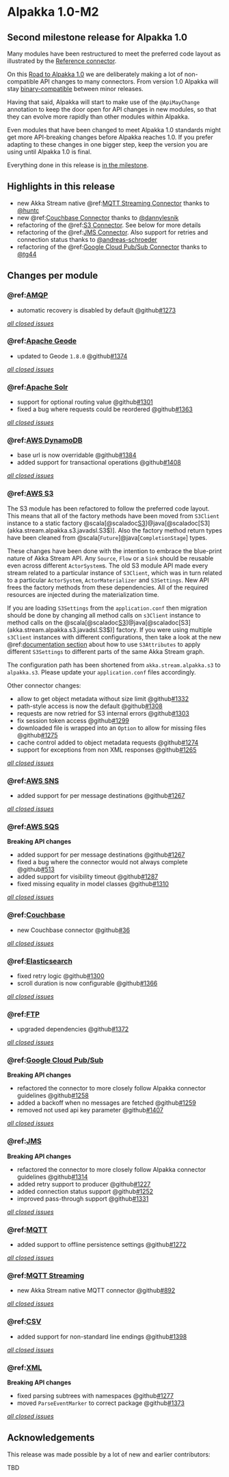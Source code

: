 # Alpakka 1.0-M2

## Second milestone release for Alpakka 1.0

Many modules have been restructured to meet the preferred code layout as illustrated by the [Reference connector](https://doc.akka.io/docs/alpakka/current/reference.html).

On this [Road to Alpakka 1.0](https://akka.io/blog/news/2018/08/30/alpakka-towards-1.0) we are deliberately making a lot of non-compatible API changes to many connectors. From version 1.0 Alpakka will stay [binary-compatible](https://doc.akka.io/docs/akka/current/common/binary-compatibility-rules.html#binary-compatibility-rules) between minor releases.

Having that said, Alpakka will start to make use of the `@ApiMayChange` annotation to keep the door open for API changes in new modules, so that they can evolve more rapidly than other modules within Alpakka.

Even modules that have been changed to meet Alpakka 1.0 standards might get more API-breaking changes before Alpakka reaches 1.0. If you prefer adapting to these changes in one bigger step, keep the version you are using until Alpakka 1.0 is final.

Everything done in this release is [in the milestone](https://github.com/akka/alpakka/issues?q=milestone%3A1.0-M2).

## Highlights in this release

* new Akka Stream native @ref:[MQTT Streaming Connector](../mqtt-streaming.md) thanks to [@huntc](https://github.com/huntc)
* new @ref:[Couchbase Connector](../couchbase.md) thanks to [@dannylesnik](https://github.com/dannylesnik)
* refactoring of the @ref:[S3 Connector](../s3.md). See below for more details
* refactoring of the @ref:[JMS Connector](../s3.md).
  Also support for retries and connection status thanks to [@andreas-schroeder](https://github.com/andreas-schroeder)
* refactoring of the @ref:[Google Cloud Pub/Sub Connector](../google-cloud-pub-sub.md) thanks to [@tg44](https://github.com/tg44)


## Changes per module

### @ref:[AMQP](../amqp.md)

* automatic recovery is disabled by default @github[#1273](#1273)

[*all closed issues*](https://github.com/akka/alpakka/issues?q=is%3Aclosed+milestone%3A1.0-M2+label%3Ap%3Aamqp)

### @ref:[Apache Geode](../geode.md)

* updated to Geode `1.8.0` @github[#1374](#1374)

[*all closed issues*](https://github.com/akka/alpakka/issues?q=is%3Aclosed+milestone%3A1.0-M2+label%3Ap%3Ageode)

### @ref:[Apache Solr](../solr.md)

* support for optional routing value @github[#1301](#1301)
* fixed a bug where requests could be reordered @github[#1363](#1363)

[*all closed issues*](https://github.com/akka/alpakka/issues?q=is%3Aclosed+milestone%3A1.0-M2+label%3Ap%3Asolr)
 
### @ref:[AWS DynamoDB](../dynamodb.md)

* base url is now overridable @github[#1384](#1384)
* added support for transactional operations @github[#1408](#1408)

[*all closed issues*](https://github.com/akka/alpakka/issues?q=is%3Aclosed+milestone%3A1.0-M2+label%3Ap%3Adynamodb)

### @ref:[AWS S3](../s3.md)

The S3 module has been refactored to follow the preferred code layout.
This means that all of the factory methods have been moved from `S3Client` instance to a static factory @scala[@scaladoc[S3](akka.stream.alpakka.s3.scaladsl.S3$)]@java[@scaladoc[S3](akka.stream.alpakka.s3.javadsl.S3$)].
Also the factory method return types have been cleaned from @scala[`Future`]@java[`CompletionStage`] types.

These changes have been done with the intention to embrace the blue-print nature of Akka Stream API.
Any `Source`, `Flow` or a `Sink` should be reusable even across different `ActorSystem`s.
The old S3 module API made every stream related to a particular instance of `S3Client`, which was in turn related to a particular
`ActorSystem`, `ActorMaterializer` and `S3Settings`.
New API frees the factory methods from these dependencies.
All of the required resources are injected during the materialization time.

If you are loading `S3Settings` from the `application.conf` then migration should be done by changing all method calls on `s3Client` instance to method calls on the @scala[@scaladoc[S3](akka.stream.alpakka.s3.scaladsl.S3$)]@java[@scaladoc[S3](akka.stream.alpakka.s3.javadsl.S3$)] factory.
If you were using multiple `s3Client` instances with different configurations, then take a look at the new @ref:[documentation section](../s3.md#changing-s3-settings-for-part-of-the-stream) about how to use `S3Attributes` to apply different `S3Settings` to different parts of the same Akka Stream graph.

The configuration path has been shortened from `akka.stream.alpakka.s3` to `alpakka.s3`.
Please update your `application.conf` files accordingly.

Other connector changes:

 * allow to get object metadata without size limit @github[#1332](#1332)
 * path-style access is now the default @github[#1308](#1308)
 * requests are now retried for S3 internal errors @github[#1303](#1303)
 * fix session token access @github[#1299](#1299)
 * downloaded file is wrapped into an `Option` to allow for missing files @github[#1275](#1275)
 * cache control added to object metadata requests @github[#1274](#1274)
 * support for exceptions from non XML responses @github[#1265](#1265)

[*all closed issues*](https://github.com/akka/alpakka/issues?q=is%3Aclosed+milestone%3A1.0-M2+label%3Ap%3Aaws-s3)

### @ref:[AWS SNS](../sns.md)

* added support for per message destinations @github[#1267](#1267)

[*all closed issues*](https://github.com/akka/alpakka/issues?q=is%3Aclosed+milestone%3A1.0-M2+label%3Ap%3Aaws-sns)

### @ref:[AWS SQS](../sqs.md)

**Breaking API changes**

* added support for per message destinations @github[#1267](#1267)
* fixed a bug where the connector would not always complete @github[#513](#513)
* added support for visibility timeout @github[#1287](#1287)
* fixed missing equality in model classes @github[#1310](#1310)

[*all closed issues*](https://github.com/akka/alpakka/issues?q=is%3Aclosed+milestone%3A1.0-M2+label%3Ap%3Aaws-sqs)

### @ref:[Couchbase](../couchbase.md)

* new Couchbase connector @github[#36](#36)

[*all closed issues*](https://github.com/akka/alpakka/issues?q=is%3Aclosed+milestone%3A1.0-M2+label%3Ap%3Acouchbase)

### @ref:[Elasticsearch](../elasticsearch.md)

* fixed retry logic @github[#1300](#1300)
* scroll duration is now configurable @github[#1366](#1366)

[*all closed issues*](https://github.com/akka/alpakka/issues?q=is%3Aclosed+milestone%3A1.0-M2+label%3Ap%3Aelasticsearch)

### @ref:[FTP](../ftp.md)

* upgraded dependencies @github[#1372](#1372)

[*all closed issues*](https://github.com/akka/alpakka/issues?q=is%3Aclosed+milestone%3A1.0-M2+label%3Ap%3Aftp)

### @ref:[Google Cloud Pub/Sub](../google-cloud-pub-sub.md)

**Breaking API changes**

* refactored the connector to more closely follow Alpakka connector guidelines @github[#1258](#1258)
* added a backoff when no messages are fetched @github[#1259](#1259)
* removed not used api key parameter @github[#1407](#1407)

[*all closed issues*](https://github.com/akka/alpakka/issues?q=is%3Aclosed+milestone%3A1.0-M2+label%3Ap%3Agoogle-cloud-pub-sub)

### @ref:[JMS](../jms/index.md)

**Breaking API changes**

* refactored the connector to more closely follow Alpakka connector guidelines @github[#1314](#1314)
* added retry support to producer @github[#1227](#1227)
* added connection status support @github[#1252](#1252)
* improved pass-through support @github[#1331](#1331)

[*all closed issues*](https://github.com/akka/alpakka/issues?q=is%3Aclosed+milestone%3A1.0-M2+label%3Ap%3Ajms)

### @ref:[MQTT](../mqtt.md)

* added support to offline persistence settings @github[#1272](#1272)

[*all closed issues*](https://github.com/akka/alpakka/issues?q=is%3Aclosed+milestone%3A1.0-M2+label%3Ap%3Amqtt)
 
### @ref:[MQTT Streaming](../mqtt-streaming.md)

* new Akka Stream native MQTT connector @github[#892](#892)

[*all closed issues*](https://github.com/akka/alpakka/issues?q=is%3Aclosed+milestone%3A1.0-M2+label%3Ap%3Amqtt-streaming)

### @ref:[CSV](../data-transformations/csv.md)

* added support for non-standard line endings @github[#1398](1398)

[*all closed issues*](https://github.com/akka/alpakka/issues?q=is%3Aclosed+milestone%3A1.0-M2+label%3Ap%3Acsv)

### @ref:[XML](../data-transformations/xml.md)

**Breaking API changes**

* fixed parsing subtrees with namespaces @github[#1277](#1277)
* moved `ParseEventMarker` to correct package @github[#1373](1373)

[*all closed issues*](https://github.com/akka/alpakka/issues?q=is%3Aclosed+milestone%3A1.0-M2+label%3Ap%3Axml)


## Acknowledgements

This release was made possible by a lot of new and earlier contributors:

TBD
